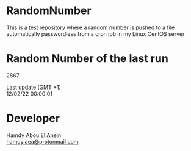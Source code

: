 # RandomNumber    
This is a test repository where a random number is pushed to a file automatically passwordless from a cron job in my Linux CentOS server    
# Random Number of the last run   
2867
      
Last update (GMT +1)    
12/02/22 00:00:01
# Developer    
Hamdy Abou El Anein   
hamdy.aea@protonmail.com
